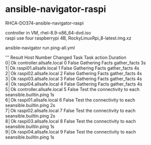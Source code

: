 # ansible-navigator-raspi  
RHCA-DO374-ansible-navigator-raspi  
  
controller in VM, rhel-8.9-x86_64-dvd.iso  
raspi use four raspberrypi 4B, RockyLinuxRpi_8-latest.img.xz  
  
ansible-navigator run ping-all.yml  

'''
Result Host                     Number Changed Task                            Task action          Duration  
 0│Ok     controller.allsafe.local      0 False   Gathering Facts                 gather_facts               3s  
 1│Ok     raspi01.allsafe.local         1 False   Gathering Facts                 gather_facts               4s  
 2│Ok     raspi02.allsafe.local         2 False   Gathering Facts                 gather_facts               4s  
 3│Ok     raspi03.allsafe.local         3 False   Gathering Facts                 gather_facts               4s  
 4│Ok     raspi04.allsafe.local         4 False   Gathering Facts                 gather_facts               4s  
 5│Ok     controller.allsafe.local      5 False   Test the connectivity to each seansible.builtin.ping       1s  
 6│Ok     raspi01.allsafe.local         6 False   Test the connectivity to each seansible.builtin.ping       2s  
 7│Ok     raspi02.allsafe.local         7 False   Test the connectivity to each seansible.builtin.ping       2s  
 8│Ok     raspi03.allsafe.local         8 False   Test the connectivity to each seansible.builtin.ping       1s  
 9│Ok     raspi04.allsafe.local         9 False   Test the connectivity to each seansible.builtin.ping       1s  

